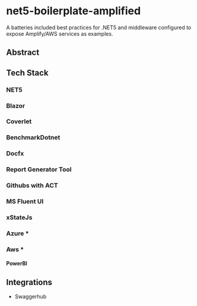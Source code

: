 # net5-boilerplate-amplified
A batteries included best practices for .NET5 and middleware configured to expose Amplify/AWS services as examples.

## Abstract

## Tech Stack

### NET5

### Blazor

### Coverlet

### BenchmarkDotnet

### Docfx

### Report Generator Tool

### Githubs with ACT

### MS Fluent UI

### xStateJs

### Azure *

### Aws *

#### PowerBI

## Integrations

* Swaggerhub
